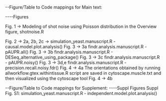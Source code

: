--Figure/Table to Code mappings for Main text:

----Figures

Fig. 1 -> Modeling of shot noise using Poisson distribution in the Overview figure, shotnoise.R

Fig. 2 -> 2a, 2b, 2c -> simulation_yeast.manuscript.R - causal.model.plot.analysis()
Fig. 3 -> 3a findr.analysis.manuscript.R - pAUPR.all()
Fig. 3 -> 3b findr.analysis.manuscript.R - DESeq_alternative_using_package()
Fig. 3 -> 3c findr.analysis.manuscript.R - pAUPR.noisy()
Fig. 3 -> 3d,e findr.analysis.manuscript.R - precision.recall.noisy.fdr()
Fig. 4 -> 4a The orientations obtained by running allworkflow.gtex.withintissue.R script are saved in cytoscape.muscle.txt and then visualized using the cytoscape tool 
Fig. 4 -> 4b


--Figure/Table to Code mappings for Supplement:
----Suppl Figures
Suppl Fig. S1: simulation_yeast.manuscript.R - independent.model.plot.analysis()
